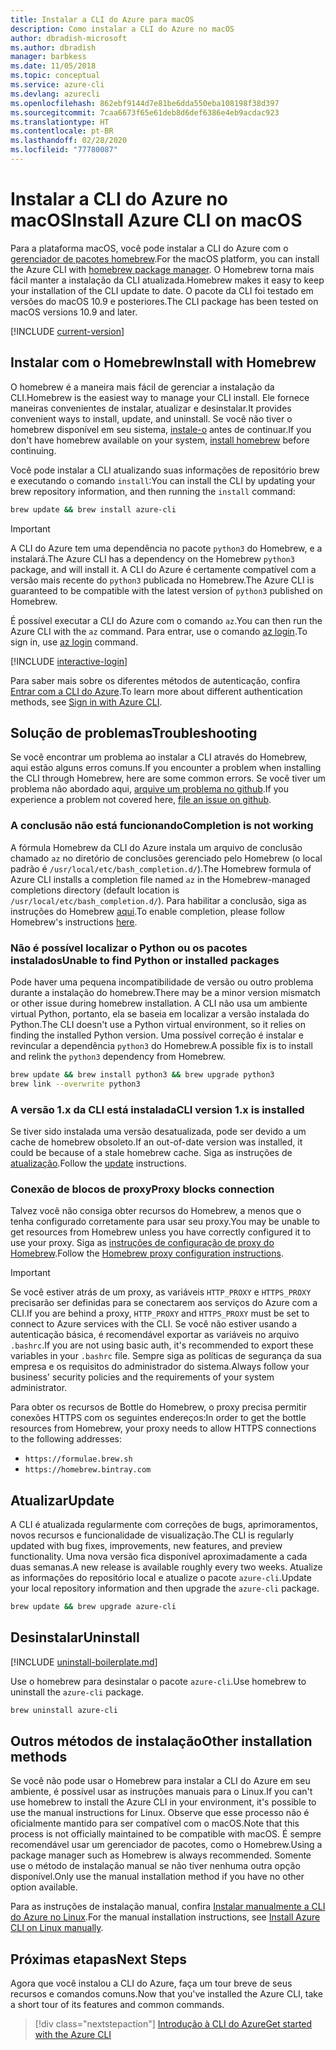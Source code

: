 ```yaml
---
title: Instalar a CLI do Azure para macOS
description: Como instalar a CLI do Azure no macOS
author: dbradish-microsoft
ms.author: dbradish
manager: barbkess
ms.date: 11/05/2018
ms.topic: conceptual
ms.service: azure-cli
ms.devlang: azurecli
ms.openlocfilehash: 862ebf9144d7e81be6dda550eba108198f38d397
ms.sourcegitcommit: 7caa6673f65e61deb8d6def6386e4eb9acdac923
ms.translationtype: HT
ms.contentlocale: pt-BR
ms.lasthandoff: 02/28/2020
ms.locfileid: "77780087"
---
```

# <a name="install-azure-cli-on-macos"></a><span data-ttu-id="a3f0c-103">Instalar a CLI do Azure no macOS</span><span class="sxs-lookup"><span data-stu-id="a3f0c-103">Install Azure CLI on macOS</span></span>

<span data-ttu-id="a3f0c-104">Para a plataforma macOS, você pode instalar a CLI do Azure com o [gerenciador de pacotes homebrew](https://brew.sh).</span><span class="sxs-lookup"><span data-stu-id="a3f0c-104">For the macOS platform, you can install the Azure CLI with [homebrew package manager](https://brew.sh).</span></span> <span data-ttu-id="a3f0c-105">O Homebrew torna mais fácil manter a instalação da CLI atualizada.</span><span class="sxs-lookup"><span data-stu-id="a3f0c-105">Homebrew makes it easy to keep your installation of the CLI update to date.</span></span> <span data-ttu-id="a3f0c-106">O pacote da CLI foi testado em versões do macOS 10.9 e posteriores.</span><span class="sxs-lookup"><span data-stu-id="a3f0c-106">The CLI package has been tested on macOS versions 10.9 and later.</span></span>

[!INCLUDE [current-version](includes/current-version.md)]

## <a name="install-with-homebrew"></a><span data-ttu-id="a3f0c-107">Instalar com o Homebrew</span><span class="sxs-lookup"><span data-stu-id="a3f0c-107">Install with Homebrew</span></span>

<span data-ttu-id="a3f0c-108">O homebrew é a maneira mais fácil de gerenciar a instalação da CLI.</span><span class="sxs-lookup"><span data-stu-id="a3f0c-108">Homebrew is the easiest way to manage your CLI install.</span></span> <span data-ttu-id="a3f0c-109">Ele fornece maneiras convenientes de instalar, atualizar e desinstalar.</span><span class="sxs-lookup"><span data-stu-id="a3f0c-109">It provides convenient ways to install, update, and uninstall.</span></span>
<span data-ttu-id="a3f0c-110">Se você não tiver o homebrew disponível em seu sistema, [instale-o](https://docs.brew.sh/Installation.html) antes de continuar.</span><span class="sxs-lookup"><span data-stu-id="a3f0c-110">If you don't have homebrew available on your system, [install homebrew](https://docs.brew.sh/Installation.html) before continuing.</span></span>

<span data-ttu-id="a3f0c-111">Você pode instalar a CLI atualizando suas informações de repositório brew e executando o comando `install`:</span><span class="sxs-lookup"><span data-stu-id="a3f0c-111">You can install the CLI by updating your brew repository information, and then running the `install` command:</span></span>

```bash
brew update && brew install azure-cli
```

> [!IMPORTANT]
>
> <span data-ttu-id="a3f0c-112">A CLI do Azure tem uma dependência no pacote `python3` do Homebrew, e a instalará.</span><span class="sxs-lookup"><span data-stu-id="a3f0c-112">The Azure CLI has a dependency on the Homebrew `python3` package, and will install it.</span></span>
> <span data-ttu-id="a3f0c-113">A CLI do Azure é certamente compatível com a versão mais recente do `python3` publicada no Homebrew.</span><span class="sxs-lookup"><span data-stu-id="a3f0c-113">The Azure CLI is guaranteed to be compatible with the latest version of `python3` published on Homebrew.</span></span>

<span data-ttu-id="a3f0c-114">É possível executar a CLI do Azure com o comando `az`.</span><span class="sxs-lookup"><span data-stu-id="a3f0c-114">You can then run the Azure CLI with the `az` command.</span></span> <span data-ttu-id="a3f0c-115">Para entrar, use o comando [az login](/cli/azure/reference-index#az-login).</span><span class="sxs-lookup"><span data-stu-id="a3f0c-115">To sign in, use [az login](/cli/azure/reference-index#az-login) command.</span></span>

[!INCLUDE [interactive-login](includes/interactive-login.md)]

<span data-ttu-id="a3f0c-116">Para saber mais sobre os diferentes métodos de autenticação, confira [Entrar com a CLI do Azure](authenticate-azure-cli.md).</span><span class="sxs-lookup"><span data-stu-id="a3f0c-116">To learn more about different authentication methods, see [Sign in with Azure CLI](authenticate-azure-cli.md).</span></span>

## <a name="troubleshooting"></a><span data-ttu-id="a3f0c-117">Solução de problemas</span><span class="sxs-lookup"><span data-stu-id="a3f0c-117">Troubleshooting</span></span>

<span data-ttu-id="a3f0c-118">Se você encontrar um problema ao instalar a CLI através do Homebrew, aqui estão alguns erros comuns.</span><span class="sxs-lookup"><span data-stu-id="a3f0c-118">If you encounter a problem when installing the CLI through Homebrew, here are some common errors.</span></span> <span data-ttu-id="a3f0c-119">Se você tiver um problema não abordado aqui, [arquive um problema no github](https://github.com/Azure/azure-cli/issues).</span><span class="sxs-lookup"><span data-stu-id="a3f0c-119">If you experience a problem not covered here, [file an issue on github](https://github.com/Azure/azure-cli/issues).</span></span>

### <a name="completion-is-not-working"></a><span data-ttu-id="a3f0c-120">A conclusão não está funcionando</span><span class="sxs-lookup"><span data-stu-id="a3f0c-120">Completion is not working</span></span>

<span data-ttu-id="a3f0c-121">A fórmula Homebrew da CLI do Azure instala um arquivo de conclusão chamado `az` no diretório de conclusões gerenciado pelo Homebrew (o local padrão é `/usr/local/etc/bash_completion.d/`).</span><span class="sxs-lookup"><span data-stu-id="a3f0c-121">The Homebrew formula of Azure CLI installs a completion file named `az` in the Homebrew-managed completions directory (default location is `/usr/local/etc/bash_completion.d/`).</span></span> <span data-ttu-id="a3f0c-122">Para habilitar a conclusão, siga as instruções do Homebrew [aqui](https://docs.brew.sh/Shell-Completion).</span><span class="sxs-lookup"><span data-stu-id="a3f0c-122">To enable completion, please follow Homebrew's instructions [here](https://docs.brew.sh/Shell-Completion).</span></span>

### <a name="unable-to-find-python-or-installed-packages"></a><span data-ttu-id="a3f0c-123">Não é possível localizar o Python ou os pacotes instalados</span><span class="sxs-lookup"><span data-stu-id="a3f0c-123">Unable to find Python or installed packages</span></span>

<span data-ttu-id="a3f0c-124">Pode haver uma pequena incompatibilidade de versão ou outro problema durante a instalação do homebrew.</span><span class="sxs-lookup"><span data-stu-id="a3f0c-124">There may be a minor version mismatch or other issue during homebrew installation.</span></span> <span data-ttu-id="a3f0c-125">A CLI não usa um ambiente virtual Python, portanto, ela se baseia em localizar a versão instalada do Python.</span><span class="sxs-lookup"><span data-stu-id="a3f0c-125">The CLI doesn't use a Python virtual environment, so it relies on finding the installed Python version.</span></span> <span data-ttu-id="a3f0c-126">Uma possível correção é instalar e revincular a dependência `python3` do Homebrew.</span><span class="sxs-lookup"><span data-stu-id="a3f0c-126">A possible fix is to install and relink the `python3` dependency from Homebrew.</span></span>

```bash
brew update && brew install python3 && brew upgrade python3
brew link --overwrite python3
```

### <a name="cli-version-1x-is-installed"></a><span data-ttu-id="a3f0c-127">A versão 1.x da CLI está instalada</span><span class="sxs-lookup"><span data-stu-id="a3f0c-127">CLI version 1.x is installed</span></span>

<span data-ttu-id="a3f0c-128">Se tiver sido instalada uma versão desatualizada, pode ser devido a um cache de homebrew obsoleto.</span><span class="sxs-lookup"><span data-stu-id="a3f0c-128">If an out-of-date version was installed, it could be because of a stale homebrew cache.</span></span> <span data-ttu-id="a3f0c-129">Siga as instruções de [atualização](#update).</span><span class="sxs-lookup"><span data-stu-id="a3f0c-129">Follow the [update](#update) instructions.</span></span>

### <a name="proxy-blocks-connection"></a><span data-ttu-id="a3f0c-130">Conexão de blocos de proxy</span><span class="sxs-lookup"><span data-stu-id="a3f0c-130">Proxy blocks connection</span></span>

<span data-ttu-id="a3f0c-131">Talvez você não consiga obter recursos do Homebrew, a menos que o tenha configurado corretamente para usar seu proxy.</span><span class="sxs-lookup"><span data-stu-id="a3f0c-131">You may be unable to get resources from Homebrew unless you have correctly configured it to use your proxy.</span></span> <span data-ttu-id="a3f0c-132">Siga as [instruções de configuração de proxy do Homebrew](https://docs.brew.sh/Manpage#using-homebrew-behind-a-proxy).</span><span class="sxs-lookup"><span data-stu-id="a3f0c-132">Follow the [Homebrew proxy configuration instructions](https://docs.brew.sh/Manpage#using-homebrew-behind-a-proxy).</span></span>

> [!IMPORTANT]
> <span data-ttu-id="a3f0c-133">Se você estiver atrás de um proxy, as variáveis `HTTP_PROXY` e `HTTPS_PROXY` precisarão ser definidas para se conectarem aos serviços do Azure com a CLI.</span><span class="sxs-lookup"><span data-stu-id="a3f0c-133">If you are behind a proxy, `HTTP_PROXY` and `HTTPS_PROXY` must be set to connect to Azure services with the CLI.</span></span>
> <span data-ttu-id="a3f0c-134">Se você não estiver usando a autenticação básica, é recomendável exportar as variáveis no arquivo `.bashrc`.</span><span class="sxs-lookup"><span data-stu-id="a3f0c-134">If you are not using basic auth, it's recommended to export these variables in your `.bashrc` file.</span></span>
> <span data-ttu-id="a3f0c-135">Sempre siga as políticas de segurança da sua empresa e os requisitos do administrador do sistema.</span><span class="sxs-lookup"><span data-stu-id="a3f0c-135">Always follow your business' security policies and the requirements of your system administrator.</span></span>

<span data-ttu-id="a3f0c-136">Para obter os recursos de Bottle do Homebrew, o proxy precisa permitir conexões HTTPS com os seguintes endereços:</span><span class="sxs-lookup"><span data-stu-id="a3f0c-136">In order to get the bottle resources from Homebrew, your proxy needs to allow HTTPS connections to the following addresses:</span></span>

* `https://formulae.brew.sh`
* `https://homebrew.bintray.com`

## <a name="update"></a><span data-ttu-id="a3f0c-137">Atualizar</span><span class="sxs-lookup"><span data-stu-id="a3f0c-137">Update</span></span>

<span data-ttu-id="a3f0c-138">A CLI é atualizada regularmente com correções de bugs, aprimoramentos, novos recursos e funcionalidade de visualização.</span><span class="sxs-lookup"><span data-stu-id="a3f0c-138">The CLI is regularly updated with bug fixes, improvements, new features, and preview functionality.</span></span> <span data-ttu-id="a3f0c-139">Uma nova versão fica disponível aproximadamente a cada duas semanas.</span><span class="sxs-lookup"><span data-stu-id="a3f0c-139">A new release is available roughly every two weeks.</span></span> <span data-ttu-id="a3f0c-140">Atualize as informações do repositório local e atualize o pacote `azure-cli`.</span><span class="sxs-lookup"><span data-stu-id="a3f0c-140">Update your local repository information and then upgrade the `azure-cli` package.</span></span>

```bash
brew update && brew upgrade azure-cli
```

## <a name="uninstall"></a><span data-ttu-id="a3f0c-141">Desinstalar</span><span class="sxs-lookup"><span data-stu-id="a3f0c-141">Uninstall</span></span>

[!INCLUDE [uninstall-boilerplate.md](includes/uninstall-boilerplate.md)]

<span data-ttu-id="a3f0c-142">Use o homebrew para desinstalar o pacote `azure-cli`.</span><span class="sxs-lookup"><span data-stu-id="a3f0c-142">Use homebrew to uninstall the `azure-cli` package.</span></span>

```bash
brew uninstall azure-cli
```

## <a name="other-installation-methods"></a><span data-ttu-id="a3f0c-143">Outros métodos de instalação</span><span class="sxs-lookup"><span data-stu-id="a3f0c-143">Other installation methods</span></span>

<span data-ttu-id="a3f0c-144">Se você não pode usar o Homebrew para instalar a CLI do Azure em seu ambiente, é possível usar as instruções manuais para o Linux.</span><span class="sxs-lookup"><span data-stu-id="a3f0c-144">If you can't use homebrew to install the Azure CLI in your environment, it's possible to use the manual instructions for Linux.</span></span> <span data-ttu-id="a3f0c-145">Observe que esse processo não é oficialmente mantido para ser compatível com o macOS.</span><span class="sxs-lookup"><span data-stu-id="a3f0c-145">Note that this process is not officially maintained to be compatible with macOS.</span></span> <span data-ttu-id="a3f0c-146">É sempre recomendável usar um gerenciador de pacotes, como o Homebrew.</span><span class="sxs-lookup"><span data-stu-id="a3f0c-146">Using a package manager such as Homebrew is always recommended.</span></span> <span data-ttu-id="a3f0c-147">Somente use o método de instalação manual se não tiver nenhuma outra opção disponível.</span><span class="sxs-lookup"><span data-stu-id="a3f0c-147">Only use the manual installation method if you have no other option available.</span></span>

<span data-ttu-id="a3f0c-148">Para as instruções de instalação manual, confira [Instalar manualmente a CLI do Azure no Linux](install-azure-cli-linux.md).</span><span class="sxs-lookup"><span data-stu-id="a3f0c-148">For the manual installation instructions, see [Install Azure CLI on Linux manually](install-azure-cli-linux.md).</span></span>

## <a name="next-steps"></a><span data-ttu-id="a3f0c-149">Próximas etapas</span><span class="sxs-lookup"><span data-stu-id="a3f0c-149">Next Steps</span></span>

<span data-ttu-id="a3f0c-150">Agora que você instalou a CLI do Azure, faça um tour breve de seus recursos e comandos comuns.</span><span class="sxs-lookup"><span data-stu-id="a3f0c-150">Now that you've installed the Azure CLI, take a short tour of its features and common commands.</span></span>

> [!div class="nextstepaction"]
> [<span data-ttu-id="a3f0c-151">Introdução à CLI do Azure</span><span class="sxs-lookup"><span data-stu-id="a3f0c-151">Get started with the Azure CLI</span></span>](get-started-with-azure-cli.md)

